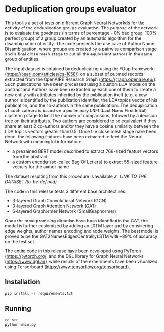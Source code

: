 # Deduplication groups evaluator

This tool is a set of tests on different Graph Neural Networkds for the activity of the deduplication groups evaluation.
The purpose of the network is to evaluate the goodness (in terms of percentage - 0% bad group, 100% perfect group) of a group created by an automatic algorithm for the disambiguation of entity.
The code presents the use case of Author Name Disambiguation, where groups are created by a pairwise comparison stage and a final close mesh stage to put all the equivalent authors in the same group of entities.

The input dataset is obtained by deduplicating using the FDup framework (https://peerj.com/articles/cs-1058/) on a subset of pubmed records extracted from the OpenAIRE Research Graph (https://graph.openaire.eu/).
Such publications have been processed using a custom LDA model on the abstract and Authors have been extracted by each one of them to create a new entity with attributes inherited by the publication itself (e.g. a new author is identified by the publication identifier, the LDA topics vector of his publication, and the co-authors in the same publication).
The deduplication of such authors is based on a preliminary LNFI (Last Name First Initial) clustering stage to limit the number of comparisons, followed by a decision tree on their attributes.
Two authors are considered to be equivalent if they share at least 2 co-authors and/or they have a cosine similarity between the LDA topics vectors greater than 0.5.
Once the close mesh stage have been done, the following features have been extracted to feed the Neural Network with meaningful information:
- a pretrained BERT model described to extract 768-sized feature vectors from the abstract
- a custom encoder (so-called Bag Of Letters) to extract 55-sized feature vectors for the author name

The dataset resulting from this procedure is available at: *LINK TO THE DATASET (to-be-defined)*

The code in this release tests 3 different base architectures:
- 3-layered Graph Convolutional Network (GCN)
- 3-layered Graph Attention Network (GAT)
- 6-layered Graphormer Network (SmallGraphormer)

Once the most promising direction have been identified in the GAT, the model is further customized by adding an LSTM layer and by considering edge weights, author names encoding and node weights.
The best model is proved to be the GAT3NamesEdgesCentralityLSTM with ~89% of accuracy on the test set.

The entire code in this release have been developed using PyTorch (https://pytorch.org/) and the DGL library for Graph Neural Networks (https://www.dgl.ai/), while results of the experiments have been visualized using Tensorboard (https://www.tensorflow.org/tensorboard).

## Installation
```bash
pip install -r requirements.txt
```
## Running
```bash
cd src
python main.py 
```